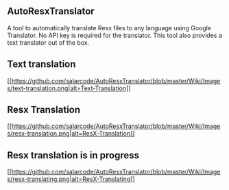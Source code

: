 ## AutoResxTranslator
A tool to automatically translate Resx files to any language using Google Translator. No API key is required for the translator. This tool also provides a text translator out of the box.

Text translation
------
[[https://github.com/salarcode/AutoResxTranslator/blob/master/Wiki/Images/text-translation.png|alt=Text-Translation]]

Resx Translation
------
[[https://github.com/salarcode/AutoResxTranslator/blob/master/Wiki/Images/resx-translation.png|alt=ResX-Translation]]

Resx translation is in progress
------
[[https://github.com/salarcode/AutoResxTranslator/blob/master/Wiki/Images/resx-translating.png|alt=ResX-Translating]]

